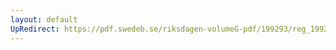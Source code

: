 ```yaml
---
layout: default
UpRedirect: https://pdf.swedeb.se/riksdagen-volumeG-pdf/199293/reg_199293/reg_199293_0491.pdf
---
```

